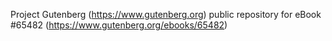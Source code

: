 Project Gutenberg (https://www.gutenberg.org) public repository for
eBook #65482 (https://www.gutenberg.org/ebooks/65482)
